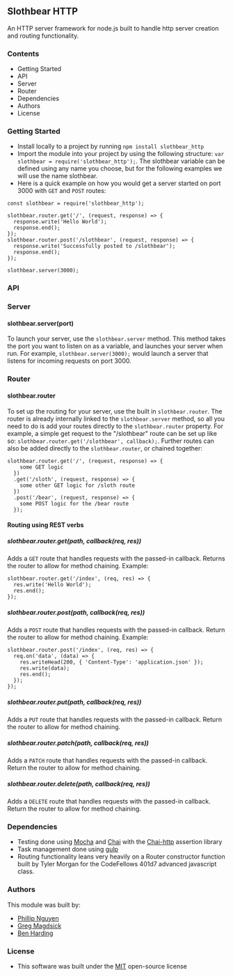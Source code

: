 ## Slothbear HTTP
An HTTP server framework for node.js built to handle http server creation and routing functionality.

### Contents
* Getting Started
* API
* Server
* Router
* Dependencies
* Authors
* License

### Getting Started
* Install locally to a project by running ` npm install slothbear_http `
* Import the module into your project by using the following structure: ` var slothbear = require('slothbear_http'); `.  The slothbear variable can be defined using any name you choose, but for the following examples we will use the name slothbear.
* Here is a quick example on how you would get a server started on port 3000 with ` GET ` and ` POST ` routes:
```
const slothbear = require('slothbear_http');

slothbear.router.get('/', (request, response) => {
  response.write('Hello World');
  response.end();
});
slothbear.router.post('/slothbear', (request, response) => {
  response.write('Successfully posted to /slothbear');
  response.end();
});

slothbear.server(3000);
```

### API

### Server
#### slothbear.server(port)
To launch your server, use the ` slothbear.server ` method.  This method takes the port you want to listen on as a variable, and launches your server when run.  For example, ` slothbear.server(3000); ` would launch a server that listens for incoming requests on port 3000.

### Router
#### slothbear.router
To set up the routing for your server, use the built in ` slothbear.router `.  The router is already internally linked to the ` slothbear.server ` method, so all you need to do is add your routes directly to the ` slothbear.router ` property.  For example, a simple get request to the "/slothbear" route can be set up like so: ` slothbear.router.get('/slothbear', callback); `.  Further routes can also be added directly to the ` slothbear.router `, or chained together:  
```
slothbear.router.get('/', (request, response) => {
    some GET logic
  })
  .get('/sloth', (request, response) => {
    some other GET logic for /sloth route
  })
  .post('/bear', (request, response) => {
    some POST logic for the /bear route
  });
```

#### Routing using REST verbs
##### slothbear.router.get(path, callback(req, res))
Adds a ```GET``` route that handles requests with the passed-in callback. Returns the router to allow for method chaining. Example:
```
slothbear.router.get('/index', (req, res) => {
  res.write('Hello World');
  res.end();
});
```

##### slothbear.router.post(path, callback(req, res))
Adds a ```POST``` route that handles requests with the passed-in callback. Return the router to allow for method chaining. Example:
```
slothbear.router.post('/index', (req, res) => {
  req.on('data', (data) => {
    res.writeHead(200, { 'Content-Type': 'application.json' });
    res.write(data);
    res.end();
  });
});
```

##### slothbear.router.put(path, callback(req, res))
Adds a ```PUT``` route that handles requests with the passed-in callback. Return the router to allow for method chaining.
##### slothbear.router.patch(path, callback(req, res))
Adds a ```PATCH``` route that handles requests with the passed-in callback. Return the router to allow for method chaining.
##### slothbear.router.delete(path, callback(req, res))
Adds a ```DELETE``` route that handles requests with the passed-in callback. Return the router to allow for method chaining.

### Dependencies
* Testing done using [Mocha](https://github.com/mochajs/mocha) and [Chai](https://github.com/chaijs/chai) with the [Chai-http](https://github.com/chaijs/chai-http) assertion library
* Task management done using [gulp](https://github.com/gulpjs/gulp)
* Routing functionality leans very heavily on a Router constructor function built by Tyler Morgan for the CodeFellows 401d7 advanced javascript class.

### Authors
This module was built by:
* [Phillip Nguyen](https://github.com/philmein23)
* [Greg Magdsick](https://github.com/gregmagdsick)
* [Ben Harding](https://github.com/bharding2)

### License
* This software was built under the [MIT](https://opensource.org/licenses/MIT) open-source license
